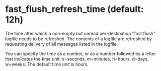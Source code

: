 # fast_flush_refresh_time (default: 12h)

The time after which a non-empty but unread per-destination "fast
flush" logfile needs to be refreshed. The contents of a logfile
are refreshed by requesting delivery of all messages listed in the
logfile.




You can specify the time as a number, or as a number followed by
a letter that indicates the time unit: s=seconds, m=minutes, h=hours,
d=days, w=weeks. The default time unit is hours.



